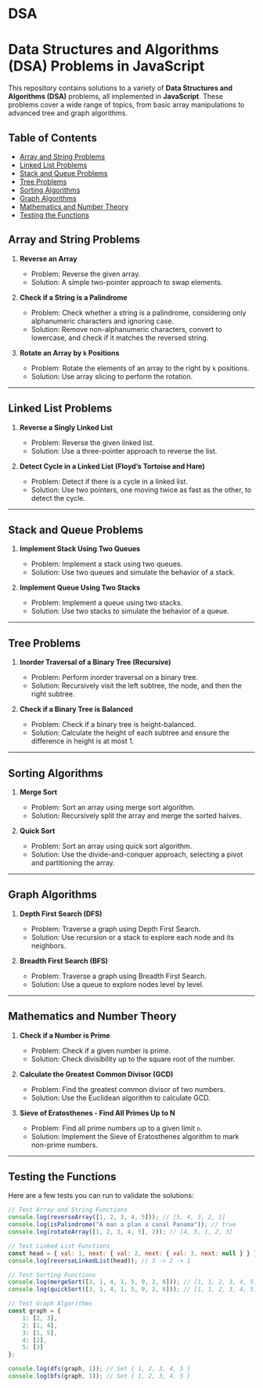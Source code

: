# DSA
# Data Structures and Algorithms (DSA) Problems in JavaScript

This repository contains solutions to a variety of **Data Structures and Algorithms (DSA)** problems, all implemented in **JavaScript**. These problems cover a wide range of topics, from basic array manipulations to advanced tree and graph algorithms.

## Table of Contents
- [Array and String Problems](#array-and-string-problems)
- [Linked List Problems](#linked-list-problems)
- [Stack and Queue Problems](#stack-and-queue-problems)
- [Tree Problems](#tree-problems)
- [Sorting Algorithms](#sorting-algorithms)
- [Graph Algorithms](#graph-algorithms)
- [Mathematics and Number Theory](#mathematics-and-number-theory)
- [Testing the Functions](#testing-the-functions)

## Array and String Problems

1. **Reverse an Array**
    - Problem: Reverse the given array.
    - Solution: A simple two-pointer approach to swap elements.
    
2. **Check if a String is a Palindrome**
    - Problem: Check whether a string is a palindrome, considering only alphanumeric characters and ignoring case.
    - Solution: Remove non-alphanumeric characters, convert to lowercase, and check if it matches the reversed string.

3. **Rotate an Array by `k` Positions**
    - Problem: Rotate the elements of an array to the right by `k` positions.
    - Solution: Use array slicing to perform the rotation.

---

## Linked List Problems

1. **Reverse a Singly Linked List**
    - Problem: Reverse the given linked list.
    - Solution: Use a three-pointer approach to reverse the list.

2. **Detect Cycle in a Linked List (Floyd’s Tortoise and Hare)**
    - Problem: Detect if there is a cycle in a linked list.
    - Solution: Use two pointers, one moving twice as fast as the other, to detect the cycle.

---

## Stack and Queue Problems

1. **Implement Stack Using Two Queues**
    - Problem: Implement a stack using two queues.
    - Solution: Use two queues and simulate the behavior of a stack.

2. **Implement Queue Using Two Stacks**
    - Problem: Implement a queue using two stacks.
    - Solution: Use two stacks to simulate the behavior of a queue.

---

## Tree Problems

1. **Inorder Traversal of a Binary Tree (Recursive)**
    - Problem: Perform inorder traversal on a binary tree.
    - Solution: Recursively visit the left subtree, the node, and then the right subtree.

2. **Check if a Binary Tree is Balanced**
    - Problem: Check if a binary tree is height-balanced.
    - Solution: Calculate the height of each subtree and ensure the difference in height is at most 1.

---

## Sorting Algorithms

1. **Merge Sort**
    - Problem: Sort an array using merge sort algorithm.
    - Solution: Recursively split the array and merge the sorted halves.

2. **Quick Sort**
    - Problem: Sort an array using quick sort algorithm.
    - Solution: Use the divide-and-conquer approach, selecting a pivot and partitioning the array.

---

## Graph Algorithms

1. **Depth First Search (DFS)**
    - Problem: Traverse a graph using Depth First Search.
    - Solution: Use recursion or a stack to explore each node and its neighbors.

2. **Breadth First Search (BFS)**
    - Problem: Traverse a graph using Breadth First Search.
    - Solution: Use a queue to explore nodes level by level.

---

## Mathematics and Number Theory

1. **Check if a Number is Prime**
    - Problem: Check if a given number is prime.
    - Solution: Check divisibility up to the square root of the number.

2. **Calculate the Greatest Common Divisor (GCD)**
    - Problem: Find the greatest common divisor of two numbers.
    - Solution: Use the Euclidean algorithm to calculate GCD.

3. **Sieve of Eratosthenes - Find All Primes Up to N**
    - Problem: Find all prime numbers up to a given limit `n`.
    - Solution: Implement the Sieve of Eratosthenes algorithm to mark non-prime numbers.

---

## Testing the Functions

Here are a few tests you can run to validate the solutions:

```javascript
// Test Array and String Functions
console.log(reverseArray([1, 2, 3, 4, 5])); // [5, 4, 3, 2, 1]
console.log(isPalindrome("A man a plan a canal Panama")); // true
console.log(rotateArray([1, 2, 3, 4, 5], 2)); // [4, 5, 1, 2, 3]

// Test Linked List Functions
const head = { val: 1, next: { val: 2, next: { val: 3, next: null } } };
console.log(reverseLinkedList(head)); // 3 -> 2 -> 1

// Test Sorting Functions
console.log(mergeSort([3, 1, 4, 1, 5, 9, 2, 6])); // [1, 1, 2, 3, 4, 5, 6, 9]
console.log(quickSort([3, 1, 4, 1, 5, 9, 2, 6])); // [1, 1, 2, 3, 4, 5, 6, 9]

// Test Graph Algorithms
const graph = {
    1: [2, 3],
    2: [1, 4],
    3: [1, 5],
    4: [2],
    5: [3]
};

console.log(dfs(graph, 1)); // Set { 1, 2, 3, 4, 5 }
console.log(bfs(graph, 1)); // Set { 1, 2, 3, 4, 5 }
